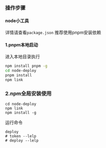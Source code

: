 <!--
 * @Author: tuWei
 * @Date: 2023-02-13 15:01:52
 * @LastEditors: Please set LastEditors
 * @LastEditTime: 2023-02-28 19:34:57
-->
### 操作步骤

#### node小工具

详情请查看`package.json`
推荐使用pnpm安装依赖

#### 1.pnpm本地启动

进入本地目录执行

```bash
npm install pnpm -g
cd node-deploy
pnpm install
npm link
```

### 2.npm全局安装使用

```shell
cd node-deploy
npm link
npm install -g 
```

运行命令

```shell
deploy 
# token --lelp
# deploy --lelp
```
